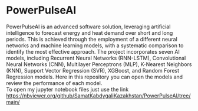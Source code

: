 # PowerPulseAI
PowerPulseAI is an advanced software solution, leveraging artificial intelligence to forecast energy and heat demand over short and long periods. This is achieved through the employment of a different neural networks and machine learning models, with a systematic comparison to identify the most effective approach. 
The project incorporates seven AI models, including Recurrent Neural Networks (RNN-LSTM), Convolutional Neural Networks (CNN), Multilayer Perceptrons (MLP), K-Nearest Neighbors (KNN), Support Vector Regression (SVR), XGBoost, and Random Forest Regression models.
Here in this repository you can open the models and review the performance of each model.  
To open my jupyter notebook files just use the link https://nbviewer.org/github/SamatKabdygaliKazakhstan/PowerPulseAI/tree/main/
